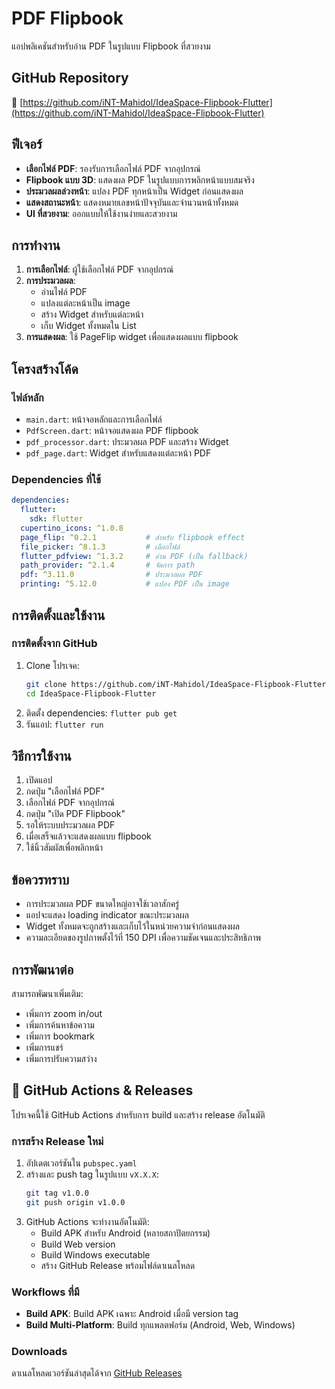 # PDF Flipbook

แอปพลิเคชันสำหรับอ่าน PDF ในรูปแบบ Flipbook ที่สวยงาม

## GitHub Repository
🔗 [https://github.com/iNT-Mahidol/IdeaSpace-Flipbook-Flutter](https://github.com/iNT-Mahidol/IdeaSpace-Flipbook-Flutter)

## ฟีเจอร์

- **เลือกไฟล์ PDF**: รองรับการเลือกไฟล์ PDF จากอุปกรณ์
- **Flipbook แบบ 3D**: แสดงผล PDF ในรูปแบบการพลิกหน้าแบบสมจริง
- **ประมวลผลล่วงหน้า**: แปลง PDF ทุกหน้าเป็น Widget ก่อนแสดงผล
- **แสดงสถานะหน้า**: แสดงหมายเลขหน้าปัจจุบันและจำนวนหน้าทั้งหมด
- **UI ที่สวยงาม**: ออกแบบให้ใช้งานง่ายและสวยงาม

## การทำงาน

1. **การเลือกไฟล์**: ผู้ใช้เลือกไฟล์ PDF จากอุปกรณ์
2. **การประมวลผล**: 
   - อ่านไฟล์ PDF
   - แปลงแต่ละหน้าเป็น image
   - สร้าง Widget สำหรับแต่ละหน้า
   - เก็บ Widget ทั้งหมดใน List<Widget>
3. **การแสดงผล**: ใช้ PageFlip widget เพื่อแสดงผลแบบ flipbook

## โครงสร้างโค้ด

### ไฟล์หลัก

- `main.dart`: หน้าจอหลักและการเลือกไฟล์
- `PdfScreen.dart`: หน้าจอแสดงผล PDF flipbook
- `pdf_processor.dart`: ประมวลผล PDF และสร้าง Widget
- `pdf_page.dart`: Widget สำหรับแสดงแต่ละหน้า PDF

### Dependencies ที่ใช้

```yaml
dependencies:
  flutter:
    sdk: flutter
  cupertino_icons: ^1.0.8
  page_flip: ^0.2.1           # สำหรับ flipbook effect
  file_picker: ^8.1.3         # เลือกไฟล์
  flutter_pdfview: ^1.3.2     # อ่าน PDF (เป็น fallback)
  path_provider: ^2.1.4       # จัดการ path
  pdf: ^3.11.0                # ประมวลผล PDF
  printing: ^5.12.0           # แปลง PDF เป็น image
```

## การติดตั้งและใช้งาน

### การติดตั้งจาก GitHub
1. Clone โปรเจค:
   ```bash
   git clone https://github.com/iNT-Mahidol/IdeaSpace-Flipbook-Flutter.git
   cd IdeaSpace-Flipbook-Flutter
   ```
2. ติดตั้ง dependencies: `flutter pub get`
3. รันแอป: `flutter run`

## วิธีการใช้งาน

1. เปิดแอป
2. กดปุ่ม "เลือกไฟล์ PDF"
3. เลือกไฟล์ PDF จากอุปกรณ์
4. กดปุ่ม "เปิด PDF Flipbook"
5. รอให้ระบบประมวลผล PDF
6. เมื่อเสร็จแล้วจะแสดงผลแบบ flipbook
7. ใช้นิ้วสัมผัสเพื่อพลิกหน้า

## ข้อควรทราบ

- การประมวลผล PDF ขนาดใหญ่อาจใช้เวลาสักครู่
- แอปจะแสดง loading indicator ขณะประมวลผล
- Widget ทั้งหมดจะถูกสร้างและเก็บไว้ในหน่วยความจำก่อนแสดงผล
- ความละเอียดของรูปภาพตั้งไว้ที่ 150 DPI เพื่อความชัดเจนและประสิทธิภาพ

## การพัฒนาต่อ

สามารถพัฒนาเพิ่มเติม:
- เพิ่มการ zoom in/out
- เพิ่มการค้นหาข้อความ
- เพิ่มการ bookmark
- เพิ่มการแชร์
- เพิ่มการปรับความสว่าง

## 🚀 GitHub Actions & Releases

โปรเจคนี้ใช้ GitHub Actions สำหรับการ build และสร้าง release อัตโนมัติ

### การสร้าง Release ใหม่
1. อัปเดตเวอร์ชันใน `pubspec.yaml`
2. สร้างและ push tag ในรูปแบบ `vX.X.X`:
   ```bash
   git tag v1.0.0
   git push origin v1.0.0
   ```
3. GitHub Actions จะทำงานอัตโนมัติ:
   - Build APK สำหรับ Android (หลายสถาปัตยกรรม)
   - Build Web version
   - Build Windows executable
   - สร้าง GitHub Release พร้อมไฟล์ดาเนลโหลด

### Workflows ที่มี
- **Build APK**: Build APK เฉพาะ Android เมื่อมี version tag
- **Build Multi-Platform**: Build ทุกแพลตฟอร์ม (Android, Web, Windows)

### Downloads
ดาเนลโหลดเวอร์ชันล่าสุดได้จาก [GitHub Releases](https://github.com/iNT-Mahidol/IdeaSpace-Flipbook-Flutter/releases)
